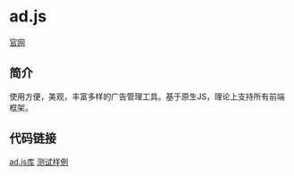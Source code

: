 # ad.js
[官网](http://iphone7.plus:1006/)
## 简介
使用方便，美观，丰富多样的广告管理工具。基于原生JS，理论上支持所有前端框架。

## 代码链接
[ad.js库](https://github.com/ad-js/ad.js/edit/main/src/ad-core)
[测试样例](https://github.com/ad-js/ad.js/edit/main/src/example)
